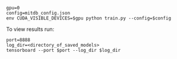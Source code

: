 

```
gpu=0
config=mitdb_config.json
env CUDA_VISIBLE_DEVICES=$gpu python train.py --config=$config
```

To view results run:
```
port=8888
log_dir=<directory_of_saved_models>
tensorboard --port $port --log_dir $log_dir
```
